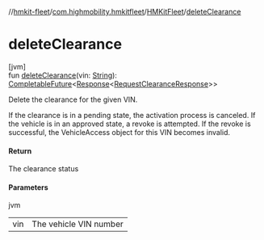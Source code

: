 //[hmkit-fleet](../../../index.md)/[com.highmobility.hmkitfleet](../index.md)/[HMKitFleet](index.md)/[deleteClearance](delete-clearance.md)

# deleteClearance

[jvm]\
fun [deleteClearance](delete-clearance.md)(vin: [String](https://kotlinlang.org/api/latest/jvm/stdlib/kotlin/-string/index.html)): [CompletableFuture](https://docs.oracle.com/javase/8/docs/api/java/util/concurrent/CompletableFuture.html)&lt;[Response](../../com.highmobility.hmkitfleet.network/-response/index.md)&lt;[RequestClearanceResponse](../../com.highmobility.hmkitfleet.model/-request-clearance-response/index.md)&gt;&gt;

Delete the clearance for the given VIN.

If the clearance is in a pending state, the activation process is canceled. If the vehicle is in an approved state, a revoke is attempted. If the revoke is successful, the VehicleAccess object for this VIN becomes invalid.

#### Return

The clearance status

#### Parameters

jvm

| | |
|---|---|
| vin | The vehicle VIN number |
